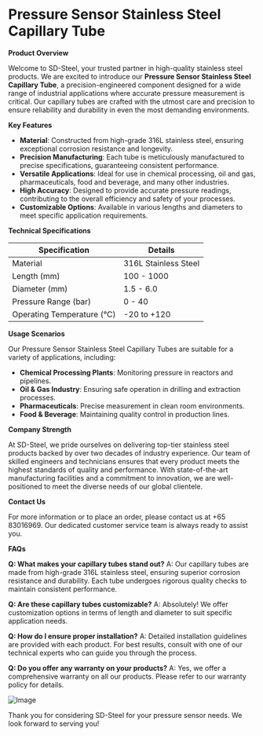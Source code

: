 # Pressure Sensor Stainless Steel Capillary Tube

**Product Overview**

Welcome to SD-Steel, your trusted partner in high-quality stainless steel products. We are excited to introduce our **Pressure Sensor Stainless Steel Capillary Tube**, a precision-engineered component designed for a wide range of industrial applications where accurate pressure measurement is critical. Our capillary tubes are crafted with the utmost care and precision to ensure reliability and durability in even the most demanding environments.

**Key Features**

- **Material**: Constructed from high-grade 316L stainless steel, ensuring exceptional corrosion resistance and longevity.
- **Precision Manufacturing**: Each tube is meticulously manufactured to precise specifications, guaranteeing consistent performance.
- **Versatile Applications**: Ideal for use in chemical processing, oil and gas, pharmaceuticals, food and beverage, and many other industries.
- **High Accuracy**: Designed to provide accurate pressure readings, contributing to the overall efficiency and safety of your processes.
- **Customizable Options**: Available in various lengths and diameters to meet specific application requirements.

**Technical Specifications**

| Specification        | Details                               |
|----------------------|---------------------------------------|
| Material             | 316L Stainless Steel                  |
| Length (mm)          | 100 - 1000                            |
| Diameter (mm)        | 1.5 - 6.0                             |
| Pressure Range (bar) | 0 - 40                                |
| Operating Temperature (°C) | -20 to +120                        |

**Usage Scenarios**

Our Pressure Sensor Stainless Steel Capillary Tubes are suitable for a variety of applications, including:

- **Chemical Processing Plants**: Monitoring pressure in reactors and pipelines.
- **Oil & Gas Industry**: Ensuring safe operation in drilling and extraction processes.
- **Pharmaceuticals**: Precise measurement in clean room environments.
- **Food & Beverage**: Maintaining quality control in production lines.

**Company Strength**

At SD-Steel, we pride ourselves on delivering top-tier stainless steel products backed by over two decades of industry experience. Our team of skilled engineers and technicians ensures that every product meets the highest standards of quality and performance. With state-of-the-art manufacturing facilities and a commitment to innovation, we are well-positioned to meet the diverse needs of our global clientele.

**Contact Us**

For more information or to place an order, please contact us at +65 83016969. Our dedicated customer service team is always ready to assist you.

**FAQs**

**Q: What makes your capillary tubes stand out?**
A: Our capillary tubes are made from high-grade 316L stainless steel, ensuring superior corrosion resistance and durability. Each tube undergoes rigorous quality checks to maintain consistent performance.

**Q: Are these capillary tubes customizable?**
A: Absolutely! We offer customization options in terms of length and diameter to suit specific application needs.

**Q: How do I ensure proper installation?**
A: Detailed installation guidelines are provided with each product. For best results, consult with one of our technical experts who can guide you through the process.

**Q: Do you offer any warranty on your products?**
A: Yes, we offer a comprehensive warranty on all our products. Please refer to our warranty policy for details.

![Image](https://github.com/user-attachments/assets/2567258e-e124-4816-932d-1809bd27ef0b)

Thank you for considering SD-Steel for your pressure sensor needs. We look forward to serving you!
